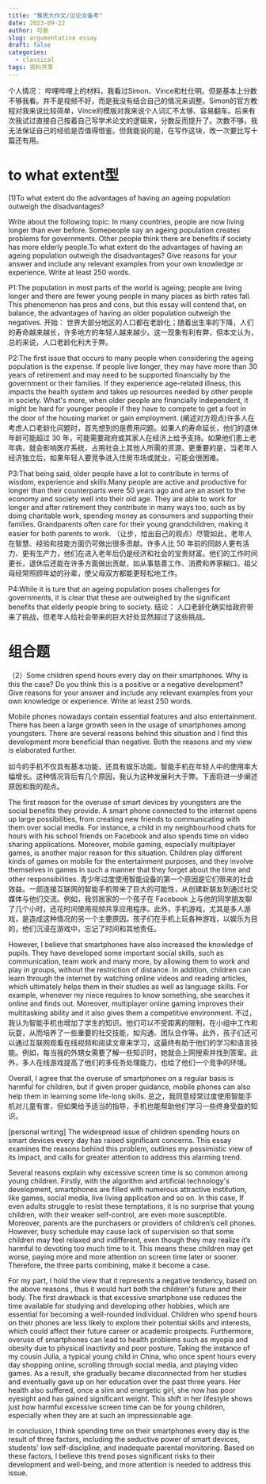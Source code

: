 ```yaml
---
title: "雅思大作文/议论文备考"
date: 2023-09-22
author: 可辰
slug: argumentative essay
draft: false
categories:
  - classical
tags: 资料共享
---
```


个人情况：
哔哩哔哩上的材料，我看过Simon、Vince和杜仕明。但是基本上分数不够我看。并不是视频不好，而是我没有结合自己的情况来调整。Simon的官方教程对我来说比较简单，Vince的模版对我来说个人词汇不太够、容易翻车。后来有次我试过直接自己按着自己写学术论文的逻辑来，分数反而提升了。次数不够，我无法保证自己的经验是否值得借鉴。但我能说的是，在写作这块，改一次要比写十篇还有用。

# to what extent型
(1)To what extent do the advantages of having an ageing population outweigh the disadvantages?

Write about the following topic:
In many countries, people are now living longer than ever before. Somepeople say an ageing population creates problems for governments. Other people think there are benefits if society has more elderly people.To what extent do the advantages of having an ageing population outweigh the disadvantages?
Give reasons for your answer and include any relevant examples from your own knowledge or experience. Write at least 250 words.

P1:The population in most parts of the world is ageing; people are living longer and there are fewer young people in many places as birth rates fall. This phenomenon has pros and cons, but this essay will contend that, on balance, the advantages of having an older population outweigh the negatives.
开始： 世界大部分地区的人口都在老龄化；随着出生率的下降，人们的寿命越来越长，许多地方的年轻人越来越少。这一现象有利有弊，但本文认为，总的来说，人口老龄化利大于弊。

P2:The first issue that occurs to many people when considering the ageing population is the expense. If people live longer, they may have more than 30 years of retirement and may need to be supported financially by the government or their families. If they experience age-related illness, this impacts the health system and takes up resources needed by other people in society. What's more, when older people are financially independent, it might be hard for younger people if they have to compete to get a foot in the door of the housing market or gain employment.
(阐述对方观点)许多人在考虑人口老龄化问题时，首先想到的是费用问题。如果人的寿命延长，他们的退休年龄可能超过 30 年，可能需要政府或其家人在经济上给予支持。如果他们患上老年病，就会影响医疗系统，占用社会上其他人所需的资源。更重要的是，当老年人经济独立后，如果年轻人要竞争进入住房市场或就业，可能会很困难。

P3:That being said, older people have a lot to contribute in terms of wisdom, experience and skills.Many people are active and productive for longer than their counterparts were 50 years ago and are an asset to the economy and society well into their old age. They are able to work for longer and after retirement they contribute in many ways too, such as by doing charitable work, spending money as consumers and supporting their families. Grandparents often care for their young grandchildren, making it easier for both parents to work.
（让步，给出自己的观点）尽管如此，老年人在智慧、经验和技能方面仍可做出很多贡献。许多人比 50 年前的同龄人更有活力、更有生产力，他们在进入老年后仍是经济和社会的宝贵财富。他们的工作时间更长，退休后还能在许多方面做出贡献，如从事慈善工作、消费和养家糊口。祖父母经常照顾年幼的孙辈，使父母双方都能更轻松地工作。

P4:While it is ture that an ageing population poses challenges for governments, it is clear that these are outweighed by the significant benefits that elderly people bring to society.
结论： 人口老龄化确实给政府带来了挑战，但老年人给社会带来的巨大好处显然超过了这些挑战。

# 组合题
（2）Some children spend hours every day on their smartphones. Why is this the case? Do you think this is a positive or a negative development? Give reasons for your answer and include any relevant examples from your own knowledge or experience. Write at least 250 words.

Mobile phones nowadays contain essential features and also entertainment. There has been a large growth seen in the usage of smartphones among youngsters. There are several reasons behind this situation and I find this development more beneficial than negative. Both the reasons and my view is elaborated further.

如今的手机不仅具有基本功能，还具有娱乐功能。智能手机在年轻人中的使用率大幅增长。这种情况背后有几个原因，我认为这种发展利大于弊。下面将进一步阐述原因和我的观点。

The first reason for the overuse of smart devices by youngsters are the social benefits they provide. A smart phone connected to the internet opens up large possibilities, from creating new friends to communicating with them over social media. For instance, a child in my neighbourhood chats for hours with his school friends on Facebook and also spends time on video sharing applications. Moreover, mobile gaming, especially multiplayer games, is another major reason for this situation. Children play different kinds of games on mobile for the entertainment purposes, and they involve themselves in games in such a manner that they forget about the time and other responsibilities.
青少年过度使用智能设备的第一个原因是它们带来的社会效益。一部连接互联网的智能手机带来了巨大的可能性，从创建新朋友到通过社交媒体与他们交流。例如，我邻居家的一个孩子在 Facebook 上与他的同学朋友聊了几个小时，还花时间使用视频共享应用程序。此外，手机游戏，尤其是多人游戏，是造成这种情况的另一个主要原因。孩子们在手机上玩各种游戏，以娱乐为目的，他们沉浸在游戏中，忘记了时间和其他责任。

However, I believe that smartphones have also increased the knowledge of pupils. They have developed some important social skills, such as communication, team work and many more, by allowing them to work and play in groups, without the restriction of distance. In addition, children can learn through the internet by watching online videos and reading articles, which ultimately helps them in their studies as well as language skills. For example, whenever my niece requires to know something, she searches it online and finds out. Moreover, multiplayer online gaming improves their multitasking ability and it also gives them a competitive environment.
不过，我认为智能手机也增加了学生的知识。他们可以不受距离的限制，在小组中工作和玩耍，从而培养了一些重要的社交技能，如沟通、团队合作等。此外，孩子们还可以通过互联网观看在线视频和阅读文章来学习，这最终有助于他们的学习和语言技能。例如，每当我的外甥女需要了解一些知识时，她就会上网搜索并找到答案。此外，多人在线游戏提高了他们的多任务处理能力，也给了他们一个竞争的环境。

Overall, I agree that the overuse of smartphones on a regular basis is harmful for children, but if given proper guidance, mobile phones can also help them in learning some life-long skills.
总之，我同意经常过度使用智能手机对儿童有害，但如果给予适当的指导，手机也能帮助他们学习一些终身受益的知识。

[personal writing]
The widespread issue of children spending hours on smart devices every day has raised significant concerns. This essay examines the reasons behind this problem, outlines my pessimistic view of its impact, and calls for greater attention to address this alarming trend.

Several reasons explain why excessive screen time is so common among young children. Firstly, with the algorithm and artificial technology's development, smartphones are filled with numerous attractive institution, like games, social media, live living application and so on. In this case, If even adults struggle to resist these temptations, it is no surprise that young children, with their weaker self-control, are even more susceptible. Moreover, parents are the purchasers or providers of children’s cell phones. However, busy schedule may cause lack of supervision so that some children may feel relaxed and indifferent, even though they may realize it’s harmful to  devoting too much time to it. This means these children may get worse, paying more and more attention on screen time later or sooner. Therefore, the three parts combining, make it become a case. 

For my part, I hold the view that it represents a negative tendency, based on the above reasons	, thus it would hurt both the children's future and their body.  The first drawback is that excessive smartphone use reduces the time available for studying and developing other hobbies, which are essential for becoming a well-rounded individual. Children who spend hours on their phones are less likely to explore their potential skills and interests, which could affect their future career or academic prospects. Furthermore, overuse of smartphones can lead to health problems such as myopia and obesity due to physical inactivity and poor posture.  Taking the instance of my cousin Julia, a typical young child in China, who once spent hours every day shopping online, scrolling through social media, and playing video games. As a result, she gradually became disconnected from her studies and eventually gave up on her education over the past three years. Her health also suffered, once a slim and energetic girl, she now has poor eyesight and has gained significant weight. This shift in her lifestyle shows just how harmful excessive screen time can be for young children, especially when they are at such an impressionable age.

In conclusion, I think spending time on their smartphones every day is the result of three factors, including the seductive power of smart devices, students' low self-discipline, and inadequate parental monitoring. Based on these factors, I believe this trend poses significant risks to their development and well-being, and more attention is needed to address this issue.